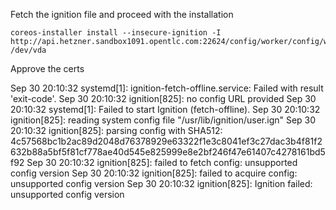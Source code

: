 
Fetch the ignition file and proceed with the installation
~~~
coreos-installer install --insecure-ignition -I http://api.hetzner.sandbox1091.opentlc.com:22624/config/worker/config/worker /dev/vda
~~~
Approve the certs


Sep 30 20:10:32 systemd[1]: ignition-fetch-offline.service: Failed with result 'exit-code'.
Sep 30 20:10:32 ignition[825]: no config URL provided
Sep 30 20:10:32 systemd[1]: Failed to start Ignition (fetch-offline).
Sep 30 20:10:32 ignition[825]: reading system config file "/usr/lib/ignition/user.ign"
Sep 30 20:10:32 ignition[825]: parsing config with SHA512: 4c57568bc1b2ac89d2048d76378929e63322f1e3c8041ef3c27dac3b4f81f2632b88a5bf5f81cf778ae40d545e825999e8e2bf246f47e61407c4278161bd5f92
Sep 30 20:10:32 ignition[825]: failed to fetch config: unsupported config version
Sep 30 20:10:32 ignition[825]: failed to acquire config: unsupported config version
Sep 30 20:10:32 ignition[825]: Ignition failed: unsupported config version